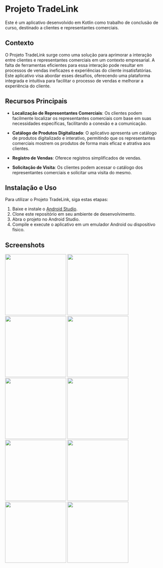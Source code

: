# Projeto TradeLink

Este é um aplicativo desenvolvido em Kotlin como trabalho de conclusão de curso, destinado a clientes e representantes comerciais.

## Contexto

O Projeto TradeLink surge como uma solução para aprimorar a interação entre clientes e representantes comerciais em um contexto empresarial. A falta de ferramentas eficientes para essa interação pode resultar em processos de vendas ineficazes e experiências do cliente insatisfatórias. Este aplicativo visa abordar esses desafios, oferecendo uma plataforma integrada e intuitiva para facilitar o processo de vendas e melhorar a experiência do cliente.

## Recursos Principais

- **Localização de Representantes Comerciais**: Os clientes podem facilmente localizar os representantes comerciais com base em suas necessidades específicas, facilitando a conexão e a comunicação.
  
- **Catálogo de Produtos Digitalizado**: O aplicativo apresenta um catálogo de produtos digitalizado e interativo, permitindo que os representantes comerciais mostrem os produtos de forma mais eficaz e atrativa aos clientes.

- **Registro de Vendas**: Oferece registros simplificados de vendas.

- **Solicitação de Visita**: Os clientes podem acessar o catálogo dos representantes comerciais e solicitar uma visita do mesmo. 
  
## Instalação e Uso

Para utilizar o Projeto TradeLink, siga estas etapas:

1. Baixe e instale o [Android Studio](https://developer.android.com/studio).
2. Clone este repositório em seu ambiente de desenvolvimento.
3. Abra o projeto no Android Studio.
4. Compile e execute o aplicativo em um emulador Android ou dispositivo físico.

## Screenshots

<img src="https://github.com/jessicalves/TradeLink/assets/48735842/a9a85df9-d255-41b1-90ae-46373800a0bc.png" width="200">
<img src="https://github.com/jessicalves/TradeLink/assets/48735842/676dfdcc-949c-4508-aea6-78efb55ada8f.png" width="200">
<img src="https://github.com/jessicalves/TradeLink/assets/48735842/0679a0f3-b2f8-428c-ad02-ec5c91c48f7a.png" width="200">
<img src="https://github.com/jessicalves/TradeLink/assets/48735842/b3174871-c622-4fbf-b8c7-da6026e03fc9.png" width="200">
<img src="https://github.com/jessicalves/TradeLink/assets/48735842/ab4bdb3b-c4ef-47b6-a6dc-adf30ec19769.png" width="200">
<img src="https://github.com/jessicalves/TradeLink/assets/48735842/b13d9f3b-6382-4ef6-8818-41ffa7c35c5a.png" width="200">
<img src="https://github.com/jessicalves/TradeLink/assets/48735842/aa0a6964-d247-46e5-b6e7-c0d7daf22cd7.png" width="200">
<img src="https://github.com/jessicalves/TradeLink/assets/48735842/526dbfeb-1226-401c-9a1f-431c2d495f8f.png" width="200">
<img src="https://github.com/jessicalves/TradeLink/assets/48735842/3029a8a5-d161-452a-8f7a-5387007cc591.png" width="200">
<img src="https://github.com/jessicalves/TradeLink/assets/48735842/ffe1e688-4e17-461c-bbc7-ebc4aca8595c.png" width="200">

